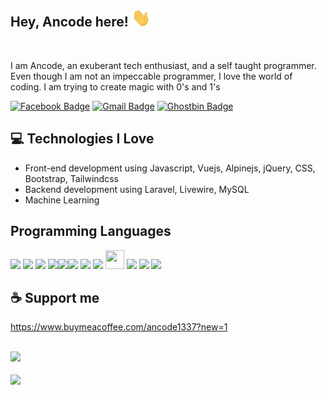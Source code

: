 <h2> Hey, Ancode here! <img src="https://raw.githubusercontent.com/ABSphreak/ABSphreak/master/gifs/Hi.gif" width="30px">
</h2>
</br>


I am Ancode, an exuberant tech enthusiast, and a self taught programmer. Even though I am not an impeccable programmer,
I love the world of coding. I am trying to create magic with 0's and 1's

[![Facebook
Badge](https://img.shields.io/badge/-Ancode-blue?style=flat-square&logo=Facebook&logoColor=white&link=https://www.facebook.com/profile.php?id=100045848663383)](https://www.facebook.com/profile.php?id=100045848663383)
[![Gmail
Badge](https://img.shields.io/badge/-hirarkyid@gmail.com-c14438?style=flat-square&logo=Gmail&logoColor=white&link=mailto:hirarkyid@gmail.com)](mailto:hirarkyid@gmail.com)
[![Ghostbin
Badge](https://img.shields.io/badge/-gist.Ancode-ff69ba?style=flat-square&logoColor=white&link=https://github.com/ancode07/gist-notes/blob/main/README.md)](https://github.com/ancode1337/gist-notes/blob/main/README.md)
<br />
## :computer: Technologies I Love
* Front-end development using Javascript, Vuejs, Alpinejs, jQuery, CSS, Bootstrap, Tailwindcss
* Backend development using Laravel, Livewire, MySQL
* Machine Learning

## Programming Languages
<img src='https://github.com/ancode1337/ancode1337/blob/master/images/html.svg' width='30' /> <img
    src='https://github.com/ancode1337/ancode1337/blob/main/images/css.svg' width='30' /> <img
    src='https://github.com/ancode1337/ancode1337/blob/main/images/js.svg' width='30' /> <img
    src='https://github.com/ancode1337/ancode1337/blob/main/images/php.svg' width='36' /><img
    src='https://github.com/ancode1337/ancode1337/blob/main/images/python.svg' width='30' /><img
    src='https://github.com/ancode1337/ancode1337/blob/main/images/c-original.svg' width='30' /> <img
    src='https://github.com/ancode1337/ancode1337/blob/main/images/laravel.svg' width='30' /> <img
    src='https://github.com/ancode1337/ancode1337/blob/main/images/bootstrap.svg' width='33' /> <img
    src='https://github.com/ancode1337/ancode1337/blob/main/images/tailwind.svg' width='30' height='30' /> <img
    src='https://github.com/ancode1337/ancode1337/blob/main/images/django.svg' width='38' /> <img
    src='https://external-content.duckduckgo.com/iu/?u=https%3A%2F%2Ftse3.mm.bing.net%2Fth%3Fid%3DOIP.RQ8rlvfppN1r1CA-mufW0QHaHa%26pid%3DApi&f=1'
    width='30' /> <img src='https://github.com/ancode1337/ancode1337/blob/main/images/sql.svg' width='30' />

## :coffee: Support me
https://www.buymeacoffee.com/ancode1337?new=1

</br>

<a href="https://github.com/ancode1337">
    <img align="left" src="https://github-readme-stats.vercel.app/api/top-langs/?username=ancode1337" />
</a>

</br>
</br>

<a href="https://github.com/ancode1337">
    <img align="center"
        src="https://github-readme-stats.vercel.app/api?username=ancode1337&show_icons=true&hide=[%22issues%22]" />
</a>
